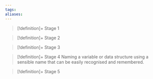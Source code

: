 ```yaml
---
tags:
aliases:
---
```


> [!definition]+ Stage 1
>

> [!definition]+ Stage 2
>

> [!definition]+ Stage 3
>

> [!definition]+ Stage 4
> Naming a variable or data structure using a sensible name that can be easily recognised and remembered.

> [!definition]+ Stage 5
>



